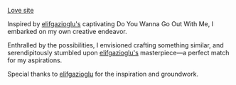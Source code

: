[Love site](https://dewdroptales.github.io/Love_Site/) 

Inspired by [elifgazioglu's](https://github.com/elifgazioglu/) captivating Do You Wanna Go Out With Me, I embarked on my own creative endeavor.

Enthralled by the possibilities, I envisioned crafting something similar, and serendipitously stumbled upon [elifgazioglu's](https://github.com/elifgazioglu/) masterpiece—a perfect match for my aspirations.

Special thanks to [elifgazioglu](https://github.com/elifgazioglu/) for the inspiration and groundwork.
